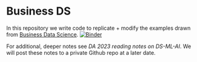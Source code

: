 # Business DS
In this repository we write code to replicate + modify the examples drawn from [Business Data Science](https://www.amazon.com/Business-Data-Science-Combining-Accelerate/dp/1260452778). [![Binder](https://mybinder.org/badge_logo.svg)](https://mybinder.org/v2/gh/dpasmat/BDS/master)

For additional, deeper notes see _DA 2023 reading notes on DS-ML-AI_. We will post these notes to a private Github repo at a later date.  
